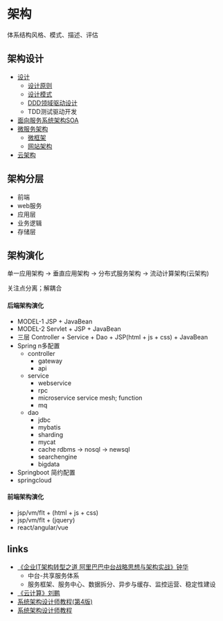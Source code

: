 # 架构

体系结构风格、模式、描述、评估

## 架构设计
* [设计](/40-architecture/design/README.md)
  * [设计原则](/40-architecture/design/01-design.md)
  * [设计模式](/40-architecture/design/09-design-pattern.md)
  * [DDD领域驱动设计](/40-architecture/design/30-ddd.md)
  * TDD测试驱动开发
* [面向服务系统架构SOA](/40-architecture/02-soa.md)
* [微服务架构](/40-architecture/03-ms.md)
  * [微框架](/40-architecture/31-ms-framework.md)
  * [网站架构](/40-architecture/90-misc-architecture.md)
* [云架构](/40-architecture/cloud/README.md)

## 架构分层
* 前端
* web服务
* 应用层
* 业务逻辑
* 存储层

## 架构演化

单一应用架构 -> 垂直应用架构 -> 分布式服务架构 -> 流动计算架构(云架构)

关注点分离；解耦合

#### 后端架构演化
* MODEL-1 JSP + JavaBean
* MODEL-2 Servlet + JSP + JavaBean
* 三层 Controller + Service + Dao + JSP(html + js + css) + JavaBean
* Spring n多配置
  - controller
    - gateway
    - api
  - service
    - webservice
    - rpc
    - microservice  service mesh; function
    - mq
  - dao 
    - jdbc
    - mybatis
    - sharding
    - mycat
    - cache rdbms -> nosql -> newsql
    - searchengine
    - bigdata
* Springboot 简约配置
* springcloud

#### 前端架构演化
* jsp/vm/flt + (html + js + css)
* jsp/vm/flt + (jquery)
* react/angular/vue

## links
* [《企业IT架构转型之道 阿里巴巴中台战略思想与架构实战》钟华](/99-book/notes/40-architecture/企业IT架构转型之道.md)
  * 中台-共享服务体系 
  * 服务框架、服务中心、数据拆分、异步与缓存、监控运营、稳定性建设
* [《云计算》刘鹏](/99-book/notes/40-architecture/云计算.md)
* [系统架构设计师教程(第4版)](/99-book/notes/80-project/系统架构设计师教程(第4版).md)
* [系统架构设计师教程](/99-book/notes/80-project/系统架构设计师教程.md)
